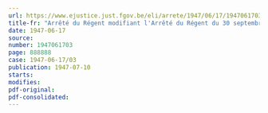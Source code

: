 ```yaml
---
url: https://www.ejustice.just.fgov.be/eli/arrete/1947/06/17/1947061703/justel
title-fr: "Arrêté du Régent modifiant l'Arrêté du Régent du 30 septembre 1946 qui accorde un congé de repos aux prisonniers de guerre rapatriés à partir du 15 février 1946"
date: 1947-06-17
source:
number: 1947061703
page: 888888
case: 1947-06-17/03
publication: 1947-07-10
starts:
modifies:
pdf-original:
pdf-consolidated:
---
```


